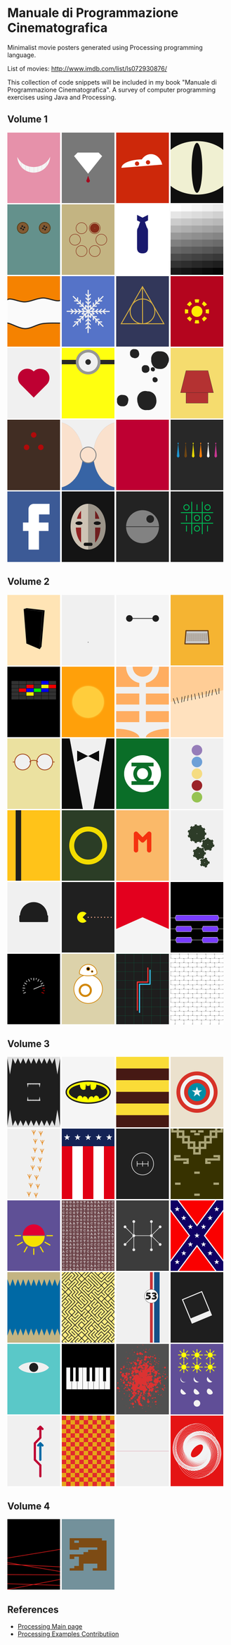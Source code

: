 # Manuale di Programmazione Cinematografica
Minimalist movie posters generated using Processing programming language.

List of movies: http://www.imdb.com/list/ls072930876/

This collection of code snippets will be included in my book "Manuale di Programmazione Cinematografica". A survey of computer programming exercises using Java and Processing.

## Volume 1
<img src="examples/volume1/alice_in_wonderland/alice-in-wonderland.png"  width="120px" title="Alice in Wonderland">
<img src="examples/volume1/blood_diamonds/blood-diamonds.png" width="120px" title="Blood Diamonds">
<img src="examples/volume1/cars/cars.png" width="120px" title="Cars">
<img src="examples/volume1/cat_s_eye/cat's-eye.png" width="120px" title="Cat's Eye">
<img src="examples/volume1/coraline/coraline.png" width="120px" title="Coraline">
<img src="examples/volume1/deer_hunter_the/the-deer-hunter.png"  width="120px" title="The deer hunter">
<img src="examples/volume1/dr_strangelove/dr-strangelove.png" width="120px" title="Dr Strangelove">
<img src="examples/volume1/fifty_shades_of_grey/fifty-shades-of-grey.png" width="120px" title="Fifty shades of gray">
<img src="examples/volume1/finding_nemo/finding-nemo.png"  width="120px" title="Finding Nemo">
<img src="examples/volume1/frozen/frozen.png" width="120px" title="Frozen">
<img src="examples/volume1/harry_potter_and_the_deathly_hallows/harry-potter-and-the-deathly-hallows.png" width="120px" title="Harry Potter and the Deathly Hallows">
<img src="examples/volume1/iron_man/iron-man.png" width="120px" title="Iron Man">
<img src="examples/volume1/love_story/love-story.png"  width="120px" title="Love story">
<img src="examples/volume1/minions/minions.png" width="120px" title="Minions">
<img src="examples/volume1/one_hundred_and_one_dalmatians/one-hundred-and-one-dalmatians.png" width="120px" title="One hundred and one dalmatians">
<img src="examples/volume1/peanuts_movie_the/the-peanuts-movie.png" width="120px" title="The Peanuts Movie">
<img src="examples/volume1/predator/predator.png" width="120px" title="Predator">
<img src="examples/volume1/pretty_woman/pretty-woman.png" width="120px" title="Pretty Woman">
<img src="examples/volume1/profondo_rosso/profondo-rosso.png"  width="120px" title="Profondo Rosso">
<img src="examples/volume1/reservoir_dogs/reservoir-dogs.png" width="120px" title="Reservoir Dogs">
<img src="examples/volume1/social_network_the/the-social-network.png"  width="120px" title="The Social Network">
<img src="examples/volume1/spirited_away/spirited-away.png"  width="120px" title="Spirited away">
<img src="examples/volume1/star_wars/star-wars.png"  width="120px" title="Star Wars">
<img src="examples/volume1/war_games/war-games.png"  width="120px" title="War Games">


## Volume 2
<img src="examples/volume2/x_2001_a_space_odyssey/2001-a-space-odyssey.png" width="120px" title="2001 A space odyssey">
<img src="examples/volume2/ant_man/ant-man.png" width="120px" title="Ant Man">
<img src="examples/volume2/big_hero_6/big-hero-6.png"  width="120px" title="Big Hero 6">
<img src="examples/volume2/charlie_s_angels/charlie-s-angels.png" width="120px" title="Charlie's Angels">
<img src="examples/volume2/close_encounters_of_the_third_kind/close-encounters-of-the-third-kind.png" width="120px" title="Close Encounters of the Third Kind">
<img src="examples/volume2/dune/dune.png" width="120px" title="Dune">
<img src="examples/volume2/fifth_element_the/the-fifth-element.png" width="120px" title="The Fifth Element">
<img src="examples/volume2/frankenstein/frankenstein.png" width="120px" title="Frankenstein">
<img src="examples/volume2/gandhi/gandhi.png" width="120px" title="Gandhi">
<img src="examples/volume2/godfather_the/the-godfather.png" width="120px" title="The Godfather">
<img src="examples/volume2/green_lantern/green-lantern.png" width="120px" title="Green Lantern">
<img src="examples/volume2/inside_out/inside-out.png" width="120px" title="Inside Out">
<img src="examples/volume2/kill_bill/kill-bill.png" width="120px" title="Kill Bill">
<img src="examples/volume2/lord_of_the_rings_the/the-lord-of-the-rings.png" width="120px" title="The Lord of the Rings">
<img src="examples/volume2/m/M.png" width="120px" title="M">
<img src="examples/volume2/modern_times/modern-times.png" width="120px" title="Modern times">
<img src="examples/volume2/one_flew_over_the_cuckoo_s_nest/one-flew-over-the-cukoo-s-nest.png" width="120px" title="One flew over the cukoo's nest.png">
<img src="examples/volume2/pixels/pixels.png" width="120px" title="Pixels">
<img src="examples/volume2/rush/rush.png" width="120px" title="Rush">
<img src="examples/volume2/slumdog_millionaire/slumdog-millionaire.png" width="120px" title="Slumdog Millionaire">
<img src="examples/volume2/speed/speed.png" width="120px" title="Speed">
<img src="examples/volume2/star_wars_the_force_awakens/star-wars-the-force-awakens.png"  width="120px" title="Star Sars the Force awakens">
<img src="examples/volume2/tron/tron.png" width="120px" title="Tron">
<img src="examples/volume2/wall_the/the-wall.png" width="120px" title="The Wall">



## Volume 3

<img src="examples/alien/alien.png" width="120px" title="Alien">
<img src="examples/batman/batman.png"  width="120px" title="Batman">
<img src="examples/volume3/bee_movie/bee-movie.png"  width="120px" title="Bee Movie">
<img src="examples/captain_america/captain-america.png"  width="120px" title="Captain America">
<img src="examples/chicken_run/chicken-run.png" width="120px" title="Chicken Run">
<img src="examples/creed/creed.png" width="120px" title="Creed">
<img src="examples/fast_and_the_furious_the/the-fast-and-the-furious.png" width="120px" title="The Fast and the Furious">
<img src="examples/fistful_of_dollars/fistful-of-dollars.png" width="120px" title="Fistful of dollars">
<img src="examples/from_dusk_till_dawn/from-dusk-till-dawn.png" width="120px" title="From Dusk till Dawn">
<img src="examples/gattaca/gattaca.png" width="120px" title="GATTACA">
<img src="examples/good_will_hunting/good-will-hunting.png" width="120px" title="Good Will Hunting">
<img src="examples/hazzard/hazzard.png" width="120px" title="Hazzard">
<img src="examples/jaws/jaws.png"  width="120px" title="Jaws">
<img src="examples/labyrinth/labyrinth.png"  width="120px" title="Labyrinth">
<img src="examples/love_bug_the/the-love-bug.png" width="120px" title="The Love Bug">
<img src="examples/memento/memento.png" width="120px" title="Memento">
<img src="examples/monsters_inc/monsters-inc.png" width="120px" title="Monsters Inc">
<img src="examples/pianist_the/the-pianist.png" width="120px" title="The Pianist">
<img src="examples/pulp_fiction/pulp-fiction.png"  width="120px" title="Pulp Fiction">
<img src="examples/six_days_seven_nights/six-days-seven-nights.png"  width="120px" title="Six days Seven nights">
<img src="examples/sorpasso_il/il-sorpasso.png"  width="120px" title="Il sorpasso">
<img src="examples/speed_racer/speed-racer.png" width="120px" title="Speed Racer">
<img src="examples/thin_red_line_the/the-thin-red-line.png" width="120px" title="The thin red line">
<img src="examples/vertigo/vertigo.png"  width="120px" title="Vertigo">

## Volume 4

<img src="examples/volume4/entrapment/entrapment.png"  width="120px" title="Entrapment">
<img src="examples/volume4/et_the_extra_terrestrial/et-the-extra-terrestrial.png"  width="120px" title="E.T. the extra-terrestrial">

## References
* [Processing Main page](https://processing.org/)
* [Processing Examples Contributiion](https://github.com/processing/processing/wiki/Examples-Overview)
